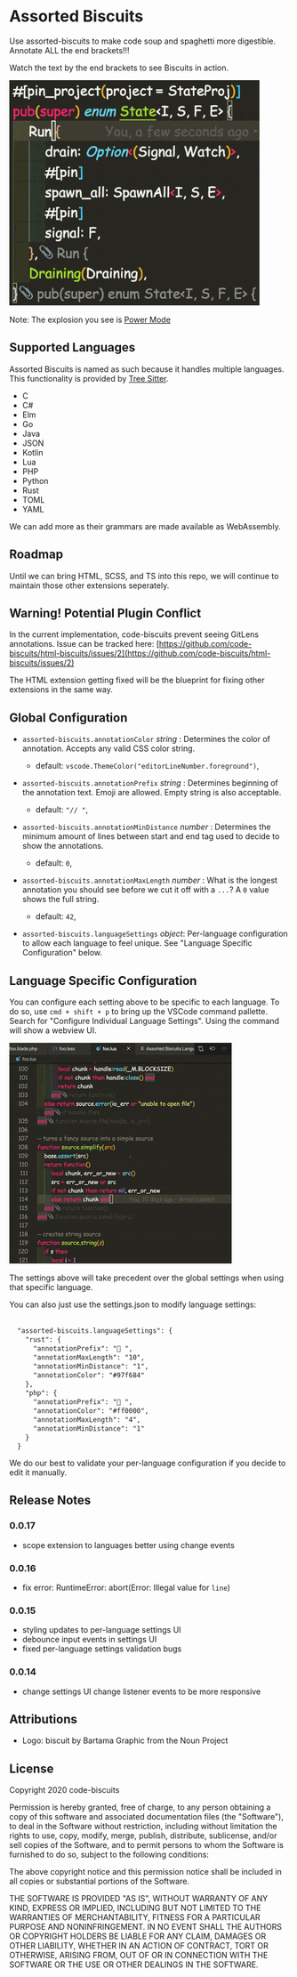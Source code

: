# Assorted Biscuits

Use assorted-biscuits to make code soup and spaghetti more digestible. Annotate ALL the end brackets!!!

Watch the text by the end brackets to see Biscuits in action.

![](example.gif)

Note: The explosion you see is [Power Mode](https://marketplace.visualstudio.com/items?itemName=hoovercj.vscode-power-mode)

## Supported Languages

Assorted Biscuits is named as such because it handles multiple languages. This functionality is provided by [Tree Sitter](https://github.com/tree-sitter/tree-sitter).

- C
- C#
- Elm
- Go
- Java
- JSON
- Kotlin
- Lua
- PHP
- Python
- Rust
- TOML
- YAML

We can add more as their grammars are made available as WebAssembly.

## Roadmap

Until we can bring HTML, SCSS, and TS into this repo, we will continue to maintain those other extensions seperately.

## Warning! Potential Plugin Conflict

In the current implementation, code-biscuits prevent seeing GitLens annotations. Issue can be tracked here:
[https://github.com/code-biscuits/html-biscuits/issues/2](https://github.com/code-biscuits/html-biscuits/issues/2)

The HTML extension getting fixed will be the blueprint for fixing other extensions in the same way.

## Global Configuration

- `assorted-biscuits.annotationColor` _string_ : Determines the color of annotation. Accepts any valid CSS color string.

  - default: `vscode.ThemeColor("editorLineNumber.foreground")`,

- `assorted-biscuits.annotationPrefix` _string_ : Determines beginning of the annotation text. Emoji are allowed. Empty string is also acceptable.

  - default: `"// "`,

- `assorted-biscuits.annotationMinDistance` _number_ : Determines the minimum amount of lines between start and end tag used to decide to show the annotations.

  - default: `0`,

- `assorted-biscuits.annotationMaxLength` _number_ : What is the longest annotation you should see before we cut it off with a `...`? A `0` value shows the full string.
  - default: `42`,

- `assorted-biscuits.languageSettings` _object_: Per-language configuration to allow each language to feel unique. See "Language Specific Configuration" below.

## Language Specific Configuration

You can configure each setting above to be specific to each language. To do so, use `cmd + shift + p` to bring up the VSCode command pallette. Search for "Configure Individual Language Settings". Using the command will show a webview UI.

![](assorted-config.gif)

The settings above will take precedent over the global settings when using that specific language.

You can also just use the settings.json to modify language settings:
```

  "assorted-biscuits.languageSettings": {
    "rust": {
      "annotationPrefix": "🦀 ",
      "annotationMaxLength": "10",
      "annotationMinDistance": "1",
      "annotationColor": "#97f684"
    },
    "php": {
      "annotationPrefix": "🐘 ",
      "annotationColor": "#ff0000",
      "annotationMaxLength": "4",
      "annotationMinDistance": "1"
    }
  }
```

We do our best to validate your per-language configuration if you decide to edit it manually.

## Release Notes

### 0.0.17

- scope extension to languages better using change events

### 0.0.16

- fix error: RuntimeError: abort(Error: Illegal value for `line`)

### 0.0.15

- styling updates to per-language settings UI
- debounce input events in settings UI
- fixed per-language settings validation bugs

### 0.0.14

- change settings UI change listener events to be more responsive

## Attributions

- Logo: biscuit by Bartama Graphic from the Noun Project

## License

Copyright 2020 code-biscuits

Permission is hereby granted, free of charge, to any person obtaining a copy of this software and associated documentation files (the "Software"), to deal in the Software without restriction, including without limitation the rights to use, copy, modify, merge, publish, distribute, sublicense, and/or sell copies of the Software, and to permit persons to whom the Software is furnished to do so, subject to the following conditions:

The above copyright notice and this permission notice shall be included in all copies or substantial portions of the Software.

THE SOFTWARE IS PROVIDED "AS IS", WITHOUT WARRANTY OF ANY KIND, EXPRESS OR IMPLIED, INCLUDING BUT NOT LIMITED TO THE WARRANTIES OF MERCHANTABILITY, FITNESS FOR A PARTICULAR PURPOSE AND NONINFRINGEMENT. IN NO EVENT SHALL THE AUTHORS OR COPYRIGHT HOLDERS BE LIABLE FOR ANY CLAIM, DAMAGES OR OTHER LIABILITY, WHETHER IN AN ACTION OF CONTRACT, TORT OR OTHERWISE, ARISING FROM, OUT OF OR IN CONNECTION WITH THE SOFTWARE OR THE USE OR OTHER DEALINGS IN THE SOFTWARE.
